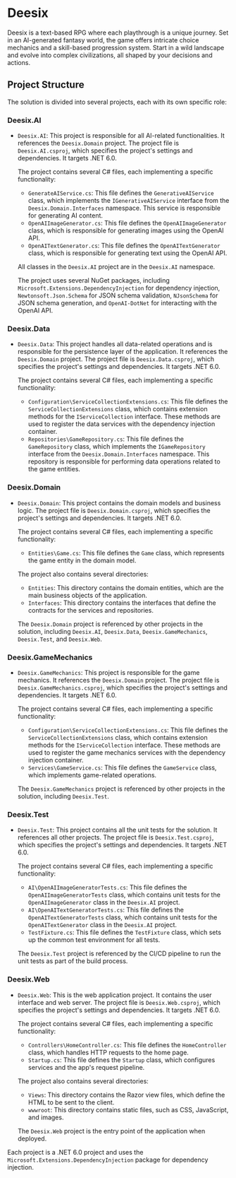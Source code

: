 # Deesix

Deesix is a text-based RPG where each playthrough is a unique journey. Set in an AI-generated fantasy world, the game offers intricate choice mechanics and a skill-based progression system. Start in a wild landscape and evolve into complex civilizations, all shaped by your decisions and actions.

## Project Structure

The solution is divided into several projects, each with its own specific role:

### Deesix.AI

- `Deesix.AI`: This project is responsible for all AI-related functionalities. It references the `Deesix.Domain` project. The project file is `Deesix.AI.csproj`, which specifies the project's settings and dependencies. It targets .NET 6.0.

    The project contains several C# files, each implementing a specific functionality:
    - `GenerateAIService.cs`: This file defines the `GenerativeAIService` class, which implements the `IGenerativeAIService` interface from the `Deesix.Domain.Interfaces` namespace. This service is responsible for generating AI content.
    - `OpenAIImageGenerator.cs`: This file defines the `OpenAIImageGenerator` class, which is responsible for generating images using the OpenAI API.
    - `OpenAITextGenerator.cs`: This file defines the `OpenAITextGenerator` class, which is responsible for generating text using the OpenAI API.

    All classes in the `Deesix.AI` project are in the `Deesix.AI` namespace.

    The project uses several NuGet packages, including `Microsoft.Extensions.DependencyInjection` for dependency injection, `Newtonsoft.Json.Schema` for JSON schema validation, `NJsonSchema` for JSON schema generation, and `OpenAI-DotNet` for interacting with the OpenAI API.

### Deesix.Data

- `Deesix.Data`: This project handles all data-related operations and is responsible for the persistence layer of the application. It references the `Deesix.Domain` project. The project file is `Deesix.Data.csproj`, which specifies the project's settings and dependencies. It targets .NET 6.0.

    The project contains several C# files, each implementing a specific functionality:
    - `Configuration\ServiceCollectionExtensions.cs`: This file defines the `ServiceCollectionExtensions` class, which contains extension methods for the `IServiceCollection` interface. These methods are used to register the data services with the dependency injection container.
    - `Repositories\GameRepository.cs`: This file defines the `GameRepository` class, which implements the `IGameRepository` interface from the `Deesix.Domain.Interfaces` namespace. This repository is responsible for performing data operations related to the game entities.

### Deesix.Domain

- `Deesix.Domain`: This project contains the domain models and business logic. The project file is `Deesix.Domain.csproj`, which specifies the project's settings and dependencies. It targets .NET 6.0.

    The project contains several C# files, each implementing a specific functionality:
    - `Entities\Game.cs`: This file defines the `Game` class, which represents the game entity in the domain model.

    The project also contains several directories:
    - `Entities`: This directory contains the domain entities, which are the main business objects of the application.
    - `Interfaces`: This directory contains the interfaces that define the contracts for the services and repositories.

    The `Deesix.Domain` project is referenced by other projects in the solution, including `Deesix.AI`, `Deesix.Data`, `Deesix.GameMechanics`, `Deesix.Test`, and `Deesix.Web`.

### Deesix.GameMechanics

- `Deesix.GameMechanics`: This project is responsible for the game mechanics. It references the `Deesix.Domain` project. The project file is `Deesix.GameMechanics.csproj`, which specifies the project's settings and dependencies. It targets .NET 6.0.

    The project contains several C# files, each implementing a specific functionality:
    - `Configuration\ServiceCollectionExtensions.cs`: This file defines the `ServiceCollectionExtensions` class, which contains extension methods for the `IServiceCollection` interface. These methods are used to register the game mechanics services with the dependency injection container.
    - `Services\GameService.cs`: This file defines the `GameService` class, which implements game-related operations.

    The `Deesix.GameMechanics` project is referenced by other projects in the solution, including `Deesix.Test`.

### Deesix.Test

- `Deesix.Test`: This project contains all the unit tests for the solution. It references all other projects. The project file is `Deesix.Test.csproj`, which specifies the project's settings and dependencies. It targets .NET 6.0.

    The project contains several C# files, each implementing a specific functionality:
    - `AI\OpenAIImageGeneratorTests.cs`: This file defines the `OpenAIImageGeneratorTests` class, which contains unit tests for the `OpenAIImageGenerator` class in the `Deesix.AI` project.
    - `AI\OpenAITextGeneratorTests.cs`: This file defines the `OpenAITextGeneratorTests` class, which contains unit tests for the `OpenAITextGenerator` class in the `Deesix.AI` project.
    - `TestFixture.cs`: This file defines the `TestFixture` class, which sets up the common test environment for all tests.

    The `Deesix.Test` project is referenced by the CI/CD pipeline to run the unit tests as part of the build process.

### Deesix.Web

- `Deesix.Web`: This is the web application project. It contains the user interface and web server. The project file is `Deesix.Web.csproj`, which specifies the project's settings and dependencies. It targets .NET 6.0.

    The project contains several C# files, each implementing a specific functionality:
    - `Controllers\HomeController.cs`: This file defines the `HomeController` class, which handles HTTP requests to the home page.
    - `Startup.cs`: This file defines the `Startup` class, which configures services and the app's request pipeline.

    The project also contains several directories:
    - `Views`: This directory contains the Razor view files, which define the HTML to be sent to the client.
    - `wwwroot`: This directory contains static files, such as CSS, JavaScript, and images.

    The `Deesix.Web` project is the entry point of the application when deployed.

Each project is a .NET 6.0 project and uses the `Microsoft.Extensions.DependencyInjection` package for dependency injection.

